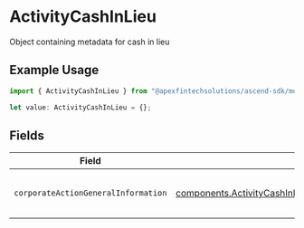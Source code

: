 # ActivityCashInLieu

Object containing metadata for cash in lieu

## Example Usage

```typescript
import { ActivityCashInLieu } from "@apexfintechsolutions/ascend-sdk/models/components";

let value: ActivityCashInLieu = {};
```

## Fields

| Field                                                                                                                                            | Type                                                                                                                                             | Required                                                                                                                                         | Description                                                                                                                                      |
| ------------------------------------------------------------------------------------------------------------------------------------------------ | ------------------------------------------------------------------------------------------------------------------------------------------------ | ------------------------------------------------------------------------------------------------------------------------------------------------ | ------------------------------------------------------------------------------------------------------------------------------------------------ |
| `corporateActionGeneralInformation`                                                                                                              | [components.ActivityCashInLieuCorporateActionGeneralInformation](../../models/components/activitycashinlieucorporateactiongeneralinformation.md) | :heavy_minus_sign:                                                                                                                               | Common fields for corporate actions                                                                                                              |